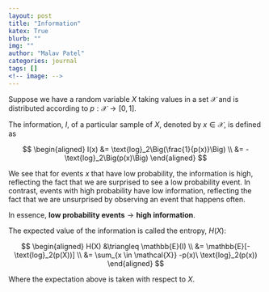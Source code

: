 ```yaml
---
layout: post
title: "Information"
katex: True
blurb: ""
img: ""
author: "Malav Patel"
categories: journal
tags: []
<!-- image: -->
---
```


Suppose we have a random variable $X$ taking values in a set $\mathcal{X}$ and is distributed according to $p : \mathcal{X} \to [0, 1]$.

The information, $I$, of a particular sample of $X$, denoted by $x \in \mathcal{X}$, is defined as

$$
\begin{aligned}
I(x) &= \text{log}_2\Big(\frac{1}{p(x)}\Big) \\
     &= -\text{log}_2\Big(p(x)\Big)
\end{aligned}
$$

We see that for events $x$ that have low probability, the information is high, reflecting the fact that we are surprised to see a low probability event. In contrast, events with high probability have low information, reflecting the fact that we are unsurprised by observing an event that happens often. 

In essence, $\textbf{low probability events} \to \textbf{high information}.$

The expected value of the information is called the entropy, $H(X)$:

$$
\begin{aligned}
H(X) &\triangleq \mathbb{E}(I) \\ 
&= \mathbb{E}[-\text{log}_2(p(X))] \\
&= \sum_{x \in \mathcal{X}} -p(x)\ \text{log}_2(p(x))
\end{aligned}
$$

Where the expectation above is taken with respect to $X$.